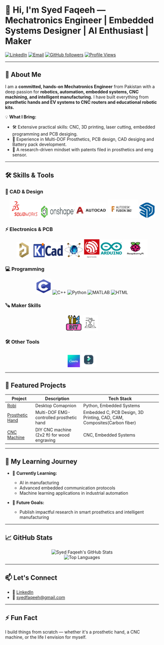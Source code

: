 # 👋 Hi, I'm Syed Faqeeh — Mechatronics Engineer | Embedded Systems Designer | AI Enthusiast | Maker

[![LinkedIn](https://img.shields.io/badge/LinkedIn-Connect-blue?logo=linkedin)](http://www.linkedin.com/in/syed-muhammad-faqeeh-shah-08a7501a3)
[![Email](https://img.shields.io/badge/Email-Contact-red?logo=gmail)](mailto:syedfaqeeh@gmail.com)
[![GitHub followers](https://img.shields.io/github/followers/syedfaqeeh?label=Follow&style=social)](https://github.com/syedfaqeeh)
[![Profile Views](https://komarev.com/ghpvc/?username=syedfaqeeh&color=green)](https://github.com/syedfaqeeh)

---

## 🚀 About Me

I am a **committed, hands-on Mechatronics Engineer** from Pakistan with a deep passion for **robotics, automation, embedded systems, CNC machining, and intelligent manufacturing.** I have built everything from **prosthetic hands and EV systems to CNC routers and educational robotic kits.**

💡 **What I Bring:**
- 🛠️ Extensive practical skills: CNC, 3D printing, laser cutting, embedded programming and PCB desiging.
- 🤖 Experience in Multi-DOF Prosthetics, PCB design, CAD desiging and Battery pack development.
- 🚀 A research-driven mindset with patents filed in prosthetics and emg sensor.

---

## 🛠️ Skills & Tools
### 🚧 CAD & Design

<p align="center" style="text-decoration: none;"> 
  <a> 
    <img src="https://raw.githubusercontent.com/syedfaqeeh/logos/main/CAD_Companese/solidworks.png" alt="SolidWorks" width="100" height="60"/>
  </a> 
  <a> 
    <img src="https://raw.githubusercontent.com/syedfaqeeh/logos/main/CAD_Companese/Onshape.png" alt="Onshape" width="110" height="40"/>
  </a> 
  <a> 
    <img src="https://raw.githubusercontent.com/syedfaqeeh/logos/main/CAD_Companese/autocad.png" alt="AutoCAD" width="100" height="50"/>
  </a> 
  <a> 
    <img src="https://raw.githubusercontent.com/syedfaqeeh/logos/main/CAD_Companese/fusion.png" alt="Fusion 360" width="100" height="60"/>
  </a> 
  <a>
    <img src="https://raw.githubusercontent.com/syedfaqeeh/logos/main/CAD_Companese/sketchup.png" alt="SketchUp" width="50" height="50"/>
  </a> 
</p>

### ⚡ Electronics & PCB

<p align="center" style="text-decoration: none;"> 
  <a>
    <img src="https://raw.githubusercontent.com/syedfaqeeh/logos/main/electronics/altium.png" alt="Altium" width="50" height="50"/>
  </a> 
  <a>
    <img src="https://raw.githubusercontent.com/syedfaqeeh/logos/main/electronics/KiCad.svg.png" alt="KiCAD" width="100" height="50"/>
  </a> 
  <a>
    <img src="https://raw.githubusercontent.com/syedfaqeeh/logos/main/electronics/Proteus.png" alt="Proteus" width="60" height="50"/>
  </a> 
  <a>
    <img src="https://raw.githubusercontent.com/syedfaqeeh/logos/main/electronics/esp.png" alt="ESP32" width="50" height="60"/>
  </a> 
  <a>
    <img src="https://raw.githubusercontent.com/syedfaqeeh/logos/main/electronics/arduino.png" alt="Arduino" width="70" height="60"/>
  </a> 
  <a>
    <img src="https://raw.githubusercontent.com/syedfaqeeh/logos/main/electronics/raspberry-pi-3.png" alt="Raspberry Pi" width="80" height="60"/>
  </a> 
</p>

### 💻 Programming

<p align="center" style="text-decoration: none;"> 
  <a>
    <img src="https://raw.githubusercontent.com/syedfaqeeh/logos/main/programming/c.png" alt="C" width="50" height="50"/>
  </a> 
  <a>
    <img src="https://cdn.worldvectorlogo.com/logos/c.svg" alt="C++" width="50" height="50"/>
  </a> 
  <a>
    <img src="https://cdn.worldvectorlogo.com/logos/python-5.svg" alt="Python" width="50" height="50"/>
  </a> 
  <a href="https://www.mathworks.com/products/matlab.html" target="_blank" style="text-decoration: none;">
    <img src="https://upload.wikimedia.org/wikipedia/commons/2/21/Matlab_Logo.png" alt="MATLAB" width="50" height="50"/>
  </a> 
  <a>
    <img src="https://cdn.worldvectorlogo.com/logos/html-1.svg" alt="HTML" width="50" height="50"/>
  </a> 
</p>

### 🪚 Maker Skills

<p align="center" style="text-decoration: none;"> 
  <a>
    <img src="https://raw.githubusercontent.com/syedfaqeeh/logos/main/other/diy.png" alt="diy" width="50" height="50"/>
  </a> 
  <a>
    <img src="https://raw.githubusercontent.com/syedfaqeeh/logos/main/other/printng.jpg" alt="3D Printing" width="50" height="50"/>
  </a> 
</p>

### 🛠️ Other Tools

<p align="center" style="text-decoration: none;"> 
  <a>
    <img src="https://raw.githubusercontent.com/syedfaqeeh/logos/main/other/can.png" alt="canva" width="40" height="40"/>
  </a> 
  <a>
    <img src="https://raw.githubusercontent.com/syedfaqeeh/logos/main/other/filmora.webp" alt="Filmora" width="50" height="50"/>
  </a> 
</p>

---

## 🚧 Featured Projects

| Project | Description | Tech Stack |
|---------|-------------|------------|
| [Robi ](https://github.com/syedfaqeeh/Robi-Desktop-Companion) | Desktop Comapnion | Python, Embedded Systems |
| [Prosthetic Hand](https://github.com/syedfaqeeh/Prosthetic-Hand) | Multi-DOF EMG-controlled prosthetic hand | Embedded C, PCB Design, 3D Printing, CAD, CAM, Composites(Carbon fiber) |
| [CNC Machine](https://github.com/syedfaqeeh/CNC-Laser-Machine) | DIY CNC machine (2x2 ft) for wood engraving | CNC, Embedded Systems |


---

## 🎯 My Learning Journey

- 🌱 **Currently Learning:**  
  - AI in manufacturing  
  - Advanced embedded communication protocols  
  - Machine learning applications in industrial automation  

- 🛫 **Future Goals:**  
  - Publish impactful research in smart prosthetics and intelligent manufacturing  


---

## 📈 GitHub Stats

<div align="center">

![Syed Faqeeh's GitHub Stats](https://github-readme-stats.vercel.app/api?username=syedfaqeeh&show_icons=true&theme=radical)  
![Top Languages](https://github-readme-stats.vercel.app/api/top-langs/?username=syedfaqeeh&layout=compact&theme=radical)

</div>

---

## 📫 Let's Connect

- 🔗 [LinkedIn](http://www.linkedin.com/in/syed-muhammad-faqeeh-shah-08a7501a3)
- 📧 syedfaqeeh@gmail.com

---

## ⚡ Fun Fact

I build things from scratch — whether it's a prosthetic hand, a CNC machine, or the life I envision for myself.

